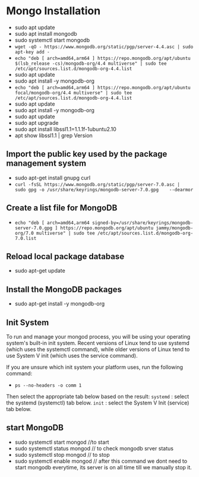 # Mongo Installation

- sudo apt update
- sudo apt install mongodb
- sudo systemctl start mongodb
- `wget -qO - https://www.mongodb.org/static/pgp/server-4.4.asc | sudo apt-key add -`
- `echo "deb [ arch=amd64,arm64 ] https://repo.mongodb.org/apt/ubuntu $(lsb_release -cs)/mongodb-org/4.4 multiverse" | sudo tee /etc/apt/sources.list.d/mongodb-org-4.4.list`
- sudo apt update
- sudo apt install -y mongodb-org
- `echo "deb [ arch=amd64,arm64 ] https://repo.mongodb.org/apt/ubuntu focal/mongodb-org/4.4 multiverse" | sudo tee /etc/apt/sources.list.d/mongodb-org-4.4.list`
- sudo apt update
- sudo apt install -y mongodb-org
- sudo apt update
- sudo apt upgrade
- sudo apt install libssl1.1=1.1.1f-1ubuntu2.10
- apt show libssl1.1 | grep Version

## Import the public key used by the package management system

- sudo apt-get install gnupg curl
- `curl -fsSL https://www.mongodb.org/static/pgp/server-7.0.asc |    sudo gpg -o /usr/share/keyrings/mongodb-server-7.0.gpg    --dearmor`

## Create a list file for MongoDB

- `echo "deb [ arch=amd64,arm64 signed-by=/usr/share/keyrings/mongodb-server-7.0.gpg ] https://repo.mongodb.org/apt/ubuntu jammy/mongodb-org/7.0 multiverse" | sudo tee /etc/apt/sources.list.d/mongodb-org-7.0.list`

## Reload local package database

- sudo apt-get update

## Install the MongoDB packages

- sudo apt-get install -y mongodb-org

## Init System

To run and manage your mongod process, you will be using your operating system's built-in init system. Recent versions of Linux tend to use systemd (which uses the systemctl command), while older versions of Linux tend to use System V init (which uses the service command).

If you are unsure which init system your platform uses, run the following command:

- `ps --no-headers -o comm 1`

Then select the appropriate tab below based on the result:
 `systemd` : select the systemd (systemctl) tab below.
 `init` : select the System V Init (service) tab below.

## start MongoDB

- sudo systemctl start mongod //to start
- sudo systemctl status mongod // to check mongodb srver status
- sudo systemctl stop mongod // to stop
- sudo systemctl enable mongod // after this command we dont need to start mongodb everytime, its server is on all time till we manually stop it.
